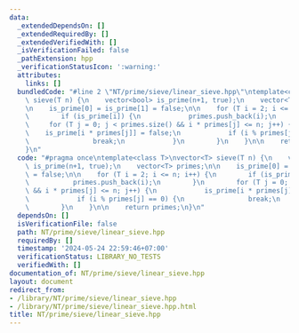```yaml
---
data:
  _extendedDependsOn: []
  _extendedRequiredBy: []
  _extendedVerifiedWith: []
  _isVerificationFailed: false
  _pathExtension: hpp
  _verificationStatusIcon: ':warning:'
  attributes:
    links: []
  bundledCode: "#line 2 \"NT/prime/sieve/linear_sieve.hpp\"\ntemplate<class T>\nvector<T>\
    \ sieve(T n) {\n    vector<bool> is_prime(n+1, true);\n    vector<T> primes;\n\
    \n    is_prime[0] = is_prime[1] = false;\n\n    for (T i = 2; i <= n; i++) {\n\
    \        if (is_prime[i]) {\n            primes.push_back(i);\n        }\n   \
    \     for (T j = 0; j < primes.size() && i * primes[j] <= n; j++) {\n        \
    \    is_prime[i * primes[j]] = false;\n            if (i % primes[j] == 0) {\n\
    \                break;\n            }\n        }\n    }\n\n    return primes;\n\
    }\n"
  code: "#pragma once\ntemplate<class T>\nvector<T> sieve(T n) {\n    vector<bool>\
    \ is_prime(n+1, true);\n    vector<T> primes;\n\n    is_prime[0] = is_prime[1]\
    \ = false;\n\n    for (T i = 2; i <= n; i++) {\n        if (is_prime[i]) {\n \
    \           primes.push_back(i);\n        }\n        for (T j = 0; j < primes.size()\
    \ && i * primes[j] <= n; j++) {\n            is_prime[i * primes[j]] = false;\n\
    \            if (i % primes[j] == 0) {\n                break;\n            }\n\
    \        }\n    }\n\n    return primes;\n}\n"
  dependsOn: []
  isVerificationFile: false
  path: NT/prime/sieve/linear_sieve.hpp
  requiredBy: []
  timestamp: '2024-05-24 22:59:46+07:00'
  verificationStatus: LIBRARY_NO_TESTS
  verifiedWith: []
documentation_of: NT/prime/sieve/linear_sieve.hpp
layout: document
redirect_from:
- /library/NT/prime/sieve/linear_sieve.hpp
- /library/NT/prime/sieve/linear_sieve.hpp.html
title: NT/prime/sieve/linear_sieve.hpp
---
```

